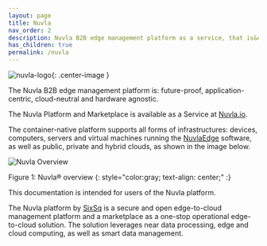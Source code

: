 ```yaml
---
layout: page
title: Nuvla
nav_order: 2
description: Nuvla B2B edge management platform as a service, that is&colon; future-proof, application-centric, cloud-neutral and hardware agnostic
has_children: true
permalink: /nuvla
---
```


![nuvla-logo](/assets/img/logo-nuvla.png){: .center-image }

The Nuvla B2B edge management platform is: future-proof, application-centric, cloud-neutral and hardware agnostic.

The Nuvla Platform and Marketplace is available as a Service at [Nuvla.io](https://nuvla.io).

The container-native platform supports all forms of infrastructures: devices, computers, servers and virtual machines running the [NuvlaEdge](/nuvlaedge) software, as well as public, private and hybrid clouds, as shown in the image below.

![Nuvla Overview](/assets/img/nuvla-diagram.png)

Figure 1: Nuvla® overview
{: style="color:gray; text-align: center;" :}

This documentation is intended for users of the Nuvla platform.

The Nuvla platform by [SixSq](https://sixsq.com) is a secure and open edge-to-cloud management platform and a marketplace as a one-stop operational edge-to-cloud solution. The solution leverages near data processing, edge and cloud computing, as well as smart data management.
